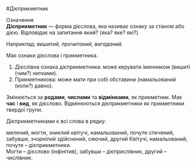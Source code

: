 #Дiєприкметник

<div class="eoz-wrap">
<span class="eoz">Означення</span>
<div class="eoz-text">
<strong>Дiєприкметник</strong> — форма дiєслова, яка називає ознаку за станом або дiєю. Вiдповiдає на запитання <span class="p1">який? (яка? яке? якi?)</span>
</div>
</div>

Наприклад: <i>вишитий, прочитаний, вигаданий.</i>

Має ознаки дiєслова i прикметника.


<ol>
<li><span class="p1">Дiєслiвна ознака дiєприкметника</span>: може керувати iменником (вишитi (чим?) нитками).</li>
<li> <span class="p1">Прикметникова</span>: може мати при собi обставини (намальований (коли?) давно).</li>
</ol>


Змiнюється за <b>родами</b>, <b>числами</b> та <b>вiдмiнками</b>, як прикметник. Має <b>час</b> i <b>вид</b>, як дiєслово.
Вiдмiнюються дiєприкметники як прикметники твердої групи.

<quiz> 
    <question>
       <p>Дієприкметниками є всі слова в рядку:</p>
           <answer>мелений, могти, зниклий</answer>
           <answer correct>квітучі, намальований, почуте</answer>
           <answer>спечений, забувши, зчорнілий</answer>
           <answer>здійснений, сяючий, другий</answer>
      <explanation>
Квітучі, намальований, почуте – дієприкметники.<br>
Могти – дієслово (інфінітив), забувши – дієприслівник, другий – числівник.
</explanation>
    </question>
</quiz> 


